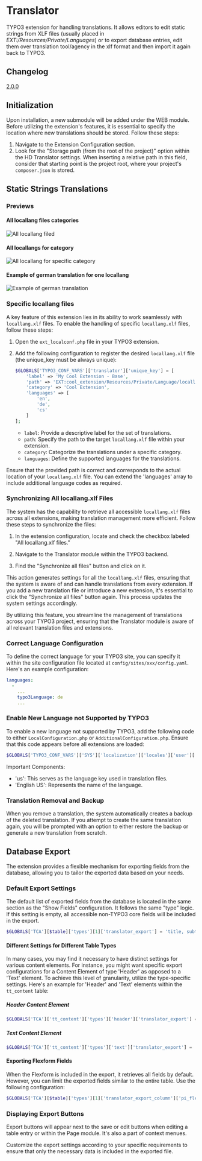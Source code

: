 # Translator
TYPO3 extension for handling translations. It allows editors to edit static strings from XLF files (usually placed in *EXT:/Resources/Private/Languages*) or to export database entries, edit them over translation tool/agency in the xlf format and then import it again back to TYPO3.

## Changelog
[2.0.0](Documentation/Changelog/2.0.0.md)

## Initialization

Upon installation, a new submodule will be added under the WEB module. Before utilizing
the extension's features, it is essential to specify the location where new translations should be stored.
Follow these steps:

1. Navigate to the Extension Configuration section.
2. Look for the "Storage path (from the root of the project)" option within the HD Translator settings.
When inserting a relative path in this field, consider that starting point is the project root,
where your project's `composer.json` is stored.

## Static Strings Translations
### Previews
#### All locallang files categories
![All locallang filed](Documentation/Images/all_locallang_files.PNG "All locallang filed")

#### All locallangs for category
![All locallang for specific category](Documentation/Images/category.PNG "All locallang for specific category")

#### Example of german translation for one locallang
![Example of german translation](Documentation/Images/detail.PNG "Example of german translation")

### Specific locallang files
A key feature of this extension lies in its ability to work seamlessly with `locallang.xlf` files. To enable the handling of specific `locallang.xlf` files, follow these steps:


1. Open the `ext_localconf.php` file in your TYPO3 extension.

2. Add the following configuration to register the desired `locallang.xlf` file (the unique_key must be always unique):

    ```php
    $GLOBALS['TYPO3_CONF_VARS']['translator']['unique_key'] = [
        'label' => 'My Cool Extension - Base',
        'path' => 'EXT:cool_extension/Resources/Private/Language/locallang.xlf',
        'category' => 'Cool Extension',
        'languages' => [
            'en',
            'de',
            'cs'
        ]
    ];
    ```
    - `label`: Provide a descriptive label for the set of translations.
    - `path`: Specify the path to the target `locallang.xlf` file within your extension.
    - `category`: Categorize the translations under a specific category.
    - `languages`: Define the supported languages for the translations.

Ensure that the provided path is correct and corresponds to the actual location of your `locallang.xlf` file. You can extend the 'languages' array to include additional language codes as required.

### Synchronizing All locallang.xlf Files

The system has the capability to retrieve all accessible `locallang.xlf` files across all extensions, making translation management more efficient. Follow these steps to synchronize the files:

1. In the extension configuration, locate and check the checkbox labeled "All locallang.xlf files."

2. Navigate to the Translator module within the TYPO3 backend.

3. Find the "Synchronize all files" button and click on it.

This action generates settings for all the `locallang.xlf` files, ensuring that the system is aware of and can handle translations from every extension. If you add a new translation file or introduce a new extension, it's essential to click the "Synchronize all files" button again. This process updates the system settings accordingly.

By utilizing this feature, you streamline the management of translations across your TYPO3 project, ensuring that the Translator module is aware of all relevant translation files and extensions.

### Correct Language Configuration

To define the correct language for your TYPO3 site, you can specify it within the site configuration file located at `config/sites/xxx/config.yaml`. Here's an example configuration:

```yaml
languages:
  -
    ...
    typo3Language: de
    ...
```

### Enable New Language not Supported by TYPO3

To enable a new language not supported by TYPO3, add the following code to either `LocalConfiguration.php` or `AdditionalConfiguration.php`. Ensure that this code appears before all extensions are loaded:

```php
$GLOBALS['TYPO3_CONF_VARS']['SYS']['localization']['locales']['user']['us'] = 'English US';
```

Important Components:
- 'us': This serves as the language key used in translation files.
- 'English US': Represents the name of the language.

### Translation Removal and Backup

When you remove a translation, the system automatically creates a backup of the deleted translation. If you attempt to create the same translation again, you will be prompted with an option to either restore the backup or generate a new translation from scratch.

## Database Export

The extension provides a flexible mechanism for exporting fields from the database, allowing you to tailor the exported data based on your needs.

### Default Export Settings

The default list of exported fields from the database is located in the same section as the "Show Fields" configuration. It follows the same "type" logic. If this setting is empty, all accessible non-TYPO3 core fields will be included in the export.

```php
$GLOBALS['TCA'][$table]['types'][1]['translator_export'] = 'title, subtitle, another_field';
```
#### Different Settings for Different Table Types

In many cases, you may find it necessary to have distinct settings for various content elements. For instance, you might want specific export configurations for a Content Element of type 'Header' as opposed to a 'Text' element. To achieve this level of granularity, utilize the type-specific settings. Here's an example for 'Header' and 'Text' elements within the `tt_content` table:

##### Header Content Element
```php
$GLOBALS['TCA']['tt_content']['types']['header']['translator_export'] = 'header, subheader';
```
##### Text Content Element
```php
$GLOBALS['TCA']['tt_content']['types']['text']['translator_export'] = 'header, subheader, bodytext';
```

#### Exporting Flexform Fields

When the Flexform is included in the export, it retrieves all fields by default. However, you can limit the exported fields similar to the entire table. Use the following configuration:

```php
$GLOBALS['TCA'][$table]['types'][1]['translator_export_column']['pi_flexform'] = 'settings.text, settings.header';
```

### Displaying Export Buttons

Export buttons will appear next to the save or edit buttons when editing a table entry or within the Page module. It's also a part of context menues.

Customize the export settings according to your specific requirements to ensure that only the necessary data is included in the exported file.
